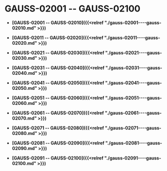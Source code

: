 # GAUSS-02001 -- GAUSS-02100

-   **[GAUSS-02001 -- GAUSS-02010]({{<relref "./gauss-02001----gauss-02010.md" >}})**  

-   **[GAUSS-02011 -- GAUSS-02020]({{<relref "./gauss-02011----gauss-02020.md" >}})**  

-   **[GAUSS-02021 -- GAUSS-02030]({{<relref "./gauss-02021----gauss-02030.md" >}})**  

-   **[GAUSS-02031 -- GAUSS-02040]({{<relref "./gauss-02031----gauss-02040.md" >}})**  

-   **[GAUSS-02041 -- GAUSS-02050]({{<relref "./gauss-02041----gauss-02050.md" >}})**  

-   **[GAUSS-02051 -- GAUSS-02060]({{<relref "./gauss-02051----gauss-02060.md" >}})**  

-   **[GAUSS-02061 -- GAUSS-02070]({{<relref "./gauss-02061----gauss-02070.md" >}})**  

-   **[GAUSS-02071 -- GAUSS-02080]({{<relref "./gauss-02071----gauss-02080.md" >}})**  

-   **[GAUSS-02081 -- GAUSS-02090]({{<relref "./gauss-02081----gauss-02090.md" >}})**  

-   **[GAUSS-02091 -- GAUSS-02100]({{<relref "./gauss-02091----gauss-02100.md" >}})**  



